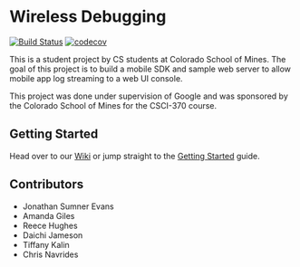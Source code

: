# Wireless Debugging
[![Build Status](https://travis-ci.org/sumnerevans/wireless-debugging.svg?branch=master)](https://travis-ci.org/sumnerevans/wireless-debugging)
[![codecov](https://codecov.io/gh/sumnerevans/wireless-debugging/branch/master/graph/badge.svg)](https://codecov.io/gh/sumnerevans/wireless-debugging)

This is a student project by CS students at Colorado School of Mines. The goal
of this project is to build a mobile SDK and sample web server to allow mobile
app log streaming to a web UI console.

This project was done under supervision of Google and was sponsored by the
Colorado School of Mines for the CSCI-370 course.

## Getting Started
Head over to our [Wiki](../../wiki) or jump straight to the [Getting Started](../../wiki/Getting-Started) guide.

## Contributors
- Jonathan Sumner Evans
- Amanda Giles
- Reece Hughes
- Daichi Jameson
- Tiffany Kalin
- Chris Navrides
